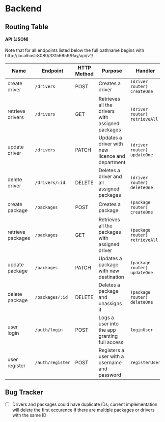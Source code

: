 # Backend

## Routing Table

#### API (JSON)

Note that for all endpoints listed below the full pathname begins with http://localhost:8080/33156859/Ray/api/v1/

| Name              | Endpoint         | HTTP Method | Purpose                                          | Handler                        |
| ----------------- | ---------------- | ----------- | ------------------------------------------------ | ------------------------------ |
| create driver     | `/drivers`       | POST        | Creates a driver                                 | `(driver router) createOne`    |
| retrieve drivers  | `/drivers`       | GET         | Retrieves all the drivers with assigned packages | `(driver router) retrieveAll`  |
| update driver     | `/drivers`       | PATCH       | Updates a driver with new licence and department | `(driver router) updateOne`    |
| delete driver     | `/drivers/:id`   | DELETE      | Deletes a driver and all assigned packages       | `(driver router) deleteOne`    |
| create package    | `/packages`      | POST        | Creates a package                                | `(package router) createOne`   |
| retrieve packages | `/packages`      | GET         | Retrieves all the packages with assigned driver  | `(package router) retrieveAll` |
| update package    | `/packages`      | PATCH       | Updates a package with new destination           | `(package router) updateOne`   |
| delete package    | `/packages/:id`  | DELETE      | Deletes a package and unassigns it               | `(package router) deleteOne`   |
| user login        | `/auth/login`    | POST        | Logs a user into the app granting full access    | `loginUser`                    |
| user register     | `/auth/register` | POST        | Registers a user with a username and password    | `registerUser`                 |

## Bug Tracker

-   [ ] Drivers and packages could have duplicate IDs; current implementation will delete the first occurence if there are
        multiple packages or drivers with the same ID
